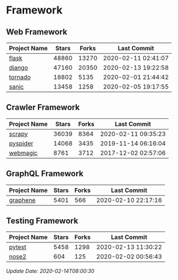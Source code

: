 # Framework

## Web Framework

| Project Name | Stars | Forks | Last Commit |
| ------------ | ----- | ----- | ----------- |
| [flask](https://github.com/pallets/flask) | 48860 | 13270 | 2020-02-11 02:41:07 |
| [django](https://github.com/django/django) | 47160 | 20350 | 2020-02-13 19:22:58 |
| [tornado](https://github.com/tornadoweb/tornado) | 18802 | 5135 | 2020-02-01 21:44:42 |
| [sanic](https://github.com/huge-success/sanic) | 13458 | 1258 | 2020-02-05 19:17:55 |

## Crawler Framework

| Project Name | Stars | Forks | Last Commit |
| ------------ | ----- | ----- | ----------- |
| [scrapy](https://github.com/scrapy/scrapy) | 36039 | 8364 | 2020-02-11 09:35:23 |
| [pyspider](https://github.com/binux/pyspider) | 14068 | 3435 | 2019-11-14 06:16:04 |
| [webmagic](https://github.com/code4craft/webmagic) | 8761 | 3712 | 2017-12-02 02:57:06 |

## GraphQL Framework

| Project Name | Stars | Forks | Last Commit |
| ------------ | ----- | ----- | ----------- |
| [graphene](https://github.com/graphql-python/graphene) | 5401 | 566 | 2020-02-10 22:17:16 |

## Testing Framework

| Project Name | Stars | Forks | Last Commit |
| ------------ | ----- | ----- | ----------- |
| [pytest](https://github.com/pytest-dev/pytest) | 5458 | 1298 | 2020-02-13 11:30:22 |
| [nose2](https://github.com/nose-devs/nose2) | 604 | 125 | 2020-02-02 00:56:43 |

*Update Date: 2020-02-14T08:00:30*